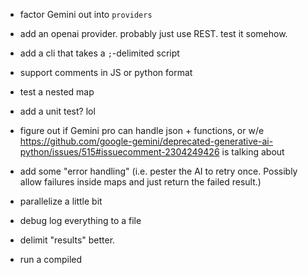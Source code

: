 


- factor Gemini out into `providers`
- add an openai provider. probably just use REST. test it somehow.
- add a cli that takes a `;`-delimited script
- support comments in JS or python format
- test a nested map
- add a unit test? lol
- figure out if Gemini pro can handle json + functions, or w/e
https://github.com/google-gemini/deprecated-generative-ai-python/issues/515#issuecomment-2304249426 is talking about

- add some "error handling" (i.e. pester the AI to retry once. Possibly allow failures inside maps and just return the failed result.)
- parallelize a little bit
- debug log everything to a file
- delimit "results" better.
- run a compiled 